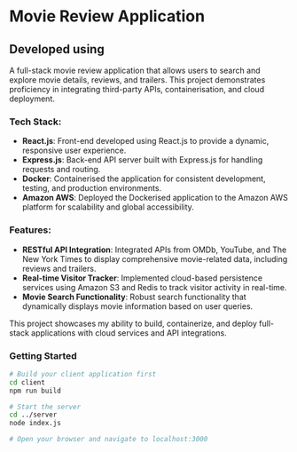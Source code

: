 # Movie Review Application

## Developed using
A full-stack movie review application that allows users to search and explore movie details, reviews, and trailers. This project demonstrates proficiency in integrating third-party APIs, containerisation, and cloud deployment.

### Tech Stack:
- **React.js**: Front-end developed using React.js to provide a dynamic, responsive user experience.
- **Express.js**: Back-end API server built with Express.js for handling requests and routing.
- **Docker**: Containerised the application for consistent development, testing, and production environments.
- **Amazon AWS**: Deployed the Dockerised application to the Amazon AWS platform for scalability and global accessibility.

### Features:
- **RESTful API Integration**: Integrated APIs from OMDb, YouTube, and The New York Times to display comprehensive movie-related data, including reviews and trailers.
- **Real-time Visitor Tracker**: Implemented cloud-based persistence services using Amazon S3 and Redis to track visitor activity in real-time.
- **Movie Search Functionality**: Robust search functionality that dynamically displays movie information based on user queries.

This project showcases my ability to build, containerize, and deploy full-stack applications with cloud services and API integrations.


### Getting Started
``` bash
# Build your client application first
cd client
npm run build

# Start the server
cd ../server
node index.js

# Open your browser and navigate to localhost:3000
```
